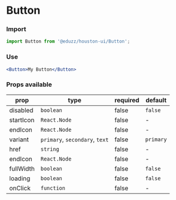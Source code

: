 # Button

### Import

```js
import Button from '@eduzz/houston-ui/Button';
```

### Use

```jsx
<Button>My Button</Button>
```

### Props available

| prop      | type                           | required | default   |
|-----------|--------------------------------|----------|-----------|
| disabled  | `boolean`                      | false    | `false`   |
| startIcon | `React.Node`                   | false    | -         |
| endIcon   | `React.Node`                   | false    | -         |
| variant   | `primary`, `secondary`, `text` | false    | `primary` |
| href      | `string`                       | false    | -         |
| endIcon   | `React.Node`                   | false    | -         |
| fullWidth | `boolean`                      | false    | `false`   |
| loading   | `boolean`                      | false    | `false`   |
| onClick   | `function`                     | false    | -         |
